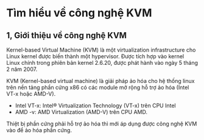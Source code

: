 # Tìm hiểu về công nghệ KVM #

## 1, Giới thiệu về công nghệ KVM ##

Kernel-based Virtual Machine (KVM) là một virtualization infrastructure cho Linux kernel được biến thành một hypervisor. Được tích hợp vào kernel Linux chính trong phiên bản kernel 2.6.20, được phát hành vào ngày 5 tháng 2 năm 2007.

KVM (Kernel-based virtual machine) là giải pháp ảo hóa cho hệ thống linux trên nền tảng phần cứng x86 có các module mở rộng hỗ trợ ảo hóa (Intel VT-x hoặc AMD-V).

+ Intel VT-x:  Intel® Virtualization Technology (VT-x) trên CPU Intel
+ AMD -v: AMD Virtualization (AMD-V) trên CPU AMD.

Thiệt bị phần cứng phải hỗ trợ ảo hóa thì mới áp dụng được công nghệ KVM vào để ảo hóa phần cứng.

